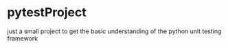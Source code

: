 # pytestProject
just a small project to get the basic understanding of the python unit testing framework 
